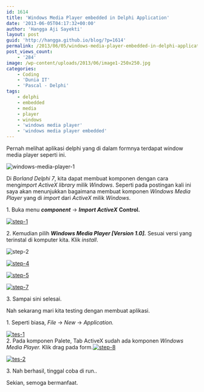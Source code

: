 ```yaml
---
id: 1614
title: 'Windows Media Player embedded in Delphi Application'
date: '2013-06-05T04:17:32+00:00'
author: 'Hangga Aji Sayekti'
layout: post
guid: 'http://hangga.github.io/blog/?p=1614'
permalink: /2013/06/05/windows-media-player-embedded-in-delphi-application/
post_views_count:
    - '284'
image: /wp-content/uploads/2013/06/image1-250x250.jpg
categories:
    - Coding
    - 'Dunia IT'
    - 'Pascal - Delphi'
tags:
    - delphi
    - embedded
    - media
    - player
    - windows
    - 'windows media player'
    - 'windows media player embedded'
---
```


Pernah melihat aplikasi delphi yang di dalam formnya terdapat window media player seperti ini.

![windows-media-player-1](http://hangga.github.io/blog1/wp-content/uploads/2013/06/windows-media-player-1.jpg)

Di *Borland Delphi 7*, kita dapat membuat komponen dengan cara meng*import* *ActiveX* *library* milik *Windows*. Seperti pada postingan kali ini saya akan menunjukkan bagaimana membuat komponen *Windows Media Player* yang di *import* dari *ActiveX* milik *Windows*.

1\. Buka menu ***component*** -&gt; ***Import ActiveX*** **Control.**

[![step-1](http://hangga.github.io/blog1/wp-content/uploads/2013/06/step-1.png)](http://hangga.github.io/blog1/wp-content/uploads/2013/06/step-1.png)

2\. Kemudian pilih ***Windows Media Player \[Version 1.0\].***  Sesuai versi yang terinstal di komputer kita. Klik *install*.

[  ](http://hangga.github.io/blog1/wp-content/uploads/2013/06/step-5.png)![step-2](http://hangga.github.io/blog1/wp-content/uploads/2013/06/step-2.png)

[![step-4](http://hangga.github.io/blog1/wp-content/uploads/2013/06/step-4.png)](http://hangga.github.io/blog1/wp-content/uploads/2013/06/step-4.png)

[![step-5](http://hangga.github.io/blog1/wp-content/uploads/2013/06/step-5.png)](http://hangga.github.io/blog1/wp-content/uploads/2013/06/step-5.png)

[![step-7](http://hangga.github.io/blog1/wp-content/uploads/2013/06/step-7.png)](http://hangga.github.io/blog1/wp-content/uploads/2013/06/step-7.png)

3\. Sampai sini selesai.

Nah sekarang mari kita testing dengan membuat aplikasi.

1\. Seperti biasa, *File* -&gt; *New* -&gt; *Application.*

[![tes-1](http://hangga.github.io/blog1/wp-content/uploads/2013/06/tes-1.png)](http://hangga.github.io/blog1/wp-content/uploads/2013/06/tes-1.png)  
2\. Pada komponen Palete, Tab ActiveX sudah ada komponen *Windows Media Player.* Klik drag pada form.[![step-8](http://hangga.github.io/blog1/wp-content/uploads/2013/06/step-8.png)](http://hangga.github.io/blog1/wp-content/uploads/2013/06/step-8.png)

[![tes-2](http://hangga.github.io/blog1/wp-content/uploads/2013/06/tes-2.png)](http://hangga.github.io/blog1/wp-content/uploads/2013/06/tes-2.png)

3\. Nah berhasil, tinggal coba di run..

Sekian, semoga bermanfaat.